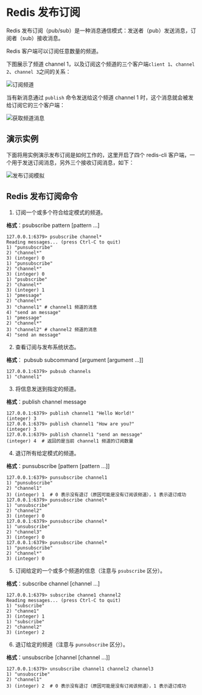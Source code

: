 # Redis 发布订阅

Redis 发布订阅（pub/sub）是一种消息通信模式：发送者（pub）发送消息，订阅者（sub）接收消息。

Redis 客户端可以订阅任意数量的频道。

下图展示了频道 channel 1，以及订阅这个频道的三个客户端`client 1`、`channel 2`、`channel 3`之间的关系：

<img :src="$withBase('/img/database/redis/订阅频道.png')" alt="订阅频道">

当有新消息通过 `publish` 命令发送给这个频道 channel 1 时，这个消息就会被发给订阅它的三个客户端：

<img :src="$withBase('/img/database/redis/获取频道消息.png')" alt="获取频道消息">

## 演示实例

下面将用实例演示发布订阅是如何工作的，这里开启了四个 redis-cli 客户端，一个用于发送订阅消息，另外三个接收订阅消息，如下：

<img :src="$withBase('/img/database/redis/发布订阅模拟.png')" alt="发布订阅模拟">


## Redis 发布订阅命令

1. 订阅一个或多个符合给定模式的频道。

**格式**：psubscribe pattern [pattern ...]

``` shell script
127.0.0.1:6379> psubscribe channel*
Reading messages... (press Ctrl-C to quit)
1) "punsubscribe"
2) "channel*"
3) (integer) 0
1) "punsubscribe"
2) "channel*"
3) (integer) 0
1) "psubscribe"
2) "channel*"
3) (integer) 1
1) "pmessage"
2) "channel*"
3) "channel1" # channel1 频道的消息
4) "send an message"
1) "pmessage"
2) "channel*"
3) "channel2" # channel2 频道的消息
4) "send an message"  
```

2. 查看订阅与发布系统状态。

**格式**： pubsub subcommand [argument [argument ...]]

``` shell script
127.0.0.1:6379> pubsub channels
1) "channel1"
```

3. 将信息发送到指定的频道。

**格式**：publish channel message

``` shell script
127.0.0.1:6379> publish channel1 "Hello World!"
(integer) 3
127.0.0.1:6379> publish channel1 "How are you?"
(integer) 3
127.0.0.1:6379> publish channel1 "send an message"
(integer) 4  # 返回的是当前 channel1 频道的订阅数量
```

4. 退订所有给定模式的频道。

**格式**：punsubscribe [pattern [pattern ...]]

``` shell script
127.0.0.1:6379> punsubscribe channel1
1) "punsubscribe"
2) "channel1"
3) (integer) 1  # 0 表示没有退订（原因可能是没有订阅该频道），1 表示退订成功
127.0.0.1:6379> punsubscribe channel*
1) "unsubscribe"
2) "channel2"
3) (integer) 0
127.0.0.1:6379> punsubscribe channel*
1) "unsubscribe"
2) "channel3"
3) (integer) 0
127.0.0.1:6379> punsubscribe channel*
1) "punsubscribe"
2) "channel*"
3) (integer) 0
```

5. 订阅给定的一个或多个频道的信息（注意与 `psubscribe` 区分）。

**格式**：subscribe channel [channel ...]

``` shell script
127.0.0.1:6379> subscribe channe1 channel2
Reading messages... (press Ctrl-C to quit)
1) "subscribe"
2) "channe1"
3) (integer) 1
1) "subscribe"
2) "channel2"
3) (integer) 2
```

6. 退订给定的频道（注意与 `punsubscribe` 区分）。

**格式**：unsubscribe [channel [channel ...]]

``` shell script
127.0.0.1:6379> unsubscribe channel1 channel2 channel3
1) "unsubscribe"
2) "channel1"
3) (integer) 2  # 0 表示没有退订（原因可能是没有订阅该频道），1 表示退订成功 
```
